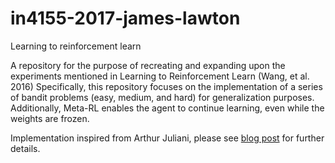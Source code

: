 # in4155-2017-james-lawton
Learning to reinforcement learn

A repository for the purpose of recreating and expanding upon the experiments mentioned in Learning to Reinforcement Learn (Wang, et al. 2016)
Specifically, this repository focuses on the implementation of a series of bandit problems (easy, medium, and hard) for generalization purposes. Additionally, Meta-RL enables the agent to continue learning, even while the weights are frozen.

Implementation inspired from Arthur Juliani, please see [blog post](https://hackernoon.com/learning-policies-for-learning-policies-meta-reinforcement-learning-rl%C2%B2-in-tensorflow-b15b592a2ddf) for further details.